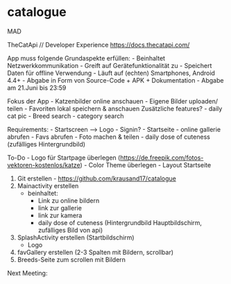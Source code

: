 # catalogue

MAD

TheCatApi // Developer Experience
	https://docs.thecatapi.com/

App muss folgende Grundaspekte erfüllen:
	- Beinhaltet Netzwerkkommunikation
	- Greift auf Gerätefunktionalität zu
	- Speichert Daten für offline Verwendung
	- Läuft auf (echten) Smartphones, Android 4.4+
	- Abgabe in Form von Source-Code + APK + Dokumentation
	- Abgabe am 21.Juni bis 23:59
	
Fokus der App
	- Katzenbilder online anschauen
	- Eigene Bilder uploaden/ teilen
	- Favoriten lokal speichern & anschauen
	Zusätzliche features?
		- daily cat pic
		- Breed search
		- category search
		

Requirements:
	- Startscreen --> Logo
	- Signin?
	- Startseite
		- online gallerie abrufen
		- Favs abrufen
		- Foto machen & teilen
		- daily dose of cuteness (zufälliges Hintergrundbild)

To-Do
	- Logo für Startpage überlegen (https://de.freepik.com/fotos-vektoren-kostenlos/katze)
	- Color Theme überlegen
	- Layout Startseite

1. Git erstellen - https://github.com/krausand17/catalogue
2. Mainactivity erstellen
	- beinhaltet:
		+ Link zu online bildern
		+ link zur gallerie
		+ link zur kamera
		+ daily dose of cuteness (Hintergrundbild Hauptbildschirm, zufälliges Bild von api)
3. SplashActivity erstellen (Startbildschirm)
	- Logo
4. favGallery erstellen (2-3 Spalten mit Bildern, scrollbar)
5. Breeds-Seite zum scrollen mit Bildern

Next Meeting: 







